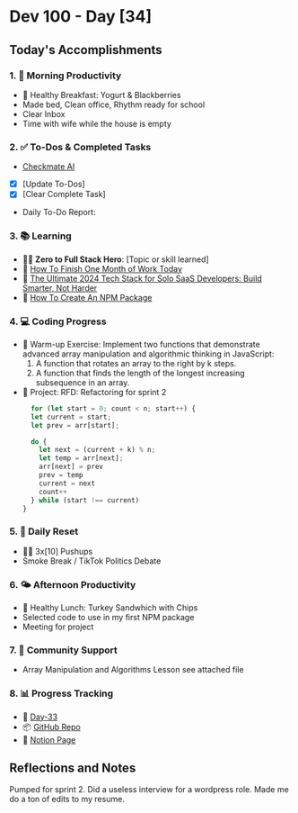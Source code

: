 # Dev 100 - Day [34]

## Today's Accomplishments

### 1. 🌅 Morning Productivity

- 🍳 Healthy Breakfast: Yogurt & Blackberries
- Made bed, Clean office, Rhythm ready for school
- Clear Inbox
- Time with wife while the house is empty

### 2. ✅ To-Dos & Completed Tasks

- [Checkmate AI](https://checkmate-ai.vercel.app/)
- [X] [Update To-Dos]
- [X] [Clear Complete Task]
- Daily To-Do Report:

### 3. 📚 Learning

- 🦸‍♂️ **Zero to Full Stack Hero**: [Topic or skill learned]
- 🔗 [How To Finish One Month of Work Today](https://www.youtube.com/watch?v=Q7Phkq0BUXM)
- 🔗 [The Ultimate 2024 Tech Stack for Solo SaaS Developers: Build Smarter, Not Harder](https://medium.com/@ixartz/the-ultimate-2024-tech-stack-for-solo-saas-developers-build-smarter-not-harder-011d08292bd1)
- 🔗 [How To Create An NPM Package](https://www.totaltypescript.com/how-to-create-an-npm-package#61-install-tsup)

### 4. 💻 Coding Progress

- 🧠 Warm-up Exercise: Implement two functions that demonstrate advanced array manipulation and algorithmic thinking in JavaScript:
  1. A function that rotates an array to the right by k steps.
  2. A function that finds the length of the longest increasing subsequence in an array.
- 🦺 Project: RFD: Refactoring for sprint 2
  ```javascript
    for (let start = 0; count < n; start++) {
    let current = start;
    let prev = arr[start];

    do {
      let next = (current + k) % n;
      let temp = arr[next];
      arr[next] = prev
      prev = temp
      current = next
      count++
    } while (start !== current)
  }
  ```

### 5. 🔄 Daily Reset

- 🏋️‍♂️ 3x[10] Pushups
- Smoke Break / TikTok Politics Debate

### 6. 🌤️ Afternoon Productivity

- 🍱 Healthy Lunch: Turkey Sandwhich with Chips
- Selected code to use in my first NPM package
- Meeting for project

### 7. 🤝 Community Support

- Array Manipulation and Algorithms Lesson see attached file

### 8. 📊 Progress Tracking

- 🏫 [Day-33](https://www.skool.com/universityofcode/dev-100-day-33)
- 📦 [GitHub Repo](https://github.com/Digitl-Alchemyst/dev100/blob/main/Day-33/day33.md)
- 📄 [Notion Page](https://liberating-galley-48d.notion.site/Dev100-Coding-Lifestyle-Challenge-a85ec9fba3ce41f3b29d581a1a85d92b?pvs=4)

## Reflections and Notes

Pumped for sprint 2.
Did a useless interview for a wordpress role. Made me do a ton of edits to my resume. 
